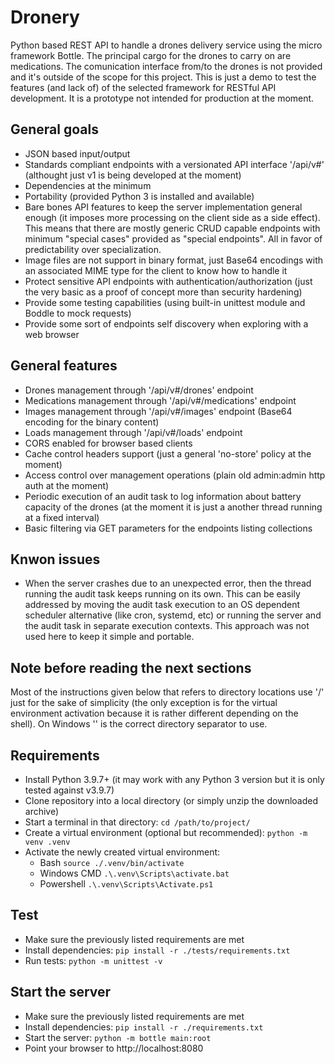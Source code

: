 # Dronery
Python based REST API to handle a drones delivery service using the micro framework Bottle. The principal cargo for the drones to carry on are medications. The comunication interface from/to the drones is not provided and it's outside of the scope for this project. This is just a demo to test the features (and lack of) of the selected framework for RESTful API development. It is a prototype not intended for production at the moment.

## General goals
- JSON based input/output
- Standards compliant endpoints with a versionated API interface '/api/v#' (althought just v1 is being developed at the moment)
- Dependencies at the minimum
- Portability (provided Python 3 is installed and available)
- Bare bones API features to keep the server implementation general enough (it imposes more processing on the client side as a side effect). This means that there are mostly generic CRUD capable endpoints with minimum "special cases" provided as "special endpoints". All in favor of predictability over specialization.
- Image files are not support in binary format, just Base64 encodings with an associated MIME type for the client to know how to handle it
- Protect sensitive API endpoints with authentication/authorization (just the very basic as a proof of concept more than security hardening)
- Provide some testing capabilities (using built-in unittest module and Boddle to mock requests)
- Provide some sort of endpoints self discovery when exploring with a web browser

## General features
- Drones management through '/api/v#/drones' endpoint
- Medications management through '/api/v#/medications' endpoint
- Images management through '/api/v#/images' endpoint (Base64 encoding for the binary content)
- Loads management through '/api/v#/loads' endpoint
- CORS enabled for browser based clients
- Cache control headers support (just a general 'no-store' policy at the moment)
- Access control over management operations (plain old admin:admin http auth at the moment)
- Periodic execution of an audit task to log information about battery capacity of the drones (at the moment it is just a another thread running at a fixed interval)
- Basic filtering via GET parameters for the endpoints listing collections

## Knwon issues
- When the server crashes due to an unexpected error, then the thread running the audit task keeps running on its own. This can be easily addressed by moving the audit task execution to an OS dependent scheduler alternative (like cron, systemd, etc) or running the server and the audit task in separate execution contexts. This approach was not used here to keep it simple and portable.

## Note before reading the next sections
Most of the instructions given below that refers to directory locations use '/' just for the sake of simplicity (the only exception is for the virtual environment activation because it is rather different depending on the shell). On Windows '\' is the correct directory separator to use.

## Requirements
- Install Python 3.9.7+ (it may work with any Python 3 version but it is only tested against v3.9.7)
- Clone repository into a local directory (or simply unzip the downloaded archive)
- Start a terminal in that directory:
`
cd /path/to/project/
`
- Create a virtual environment (optional but recommended):
`
python -m venv .venv
`
- Activate the newly created virtual environment:
    - Bash
    `
    source ./.venv/bin/activate
    `
    - Windows CMD
    `
    .\.venv\Scripts\activate.bat
    `
    - Powershell
    `
    .\.venv\Scripts\Activate.ps1
    `

## Test
- Make sure the previously listed requirements are met
- Install dependencies:
`
pip install -r ./tests/requirements.txt
`
- Run tests:
`
python -m unittest -v
`

## Start the server
- Make sure the previously listed requirements are met
- Install dependencies:
`
pip install -r ./requirements.txt
`
- Start the server:
`
python -m bottle main:root
`
- Point your browser to http://localhost:8080
